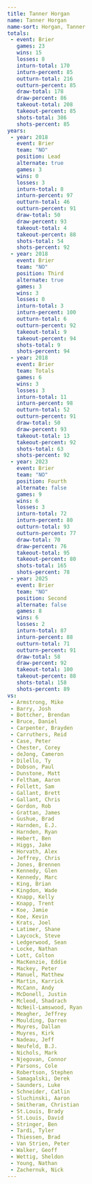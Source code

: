 ```yaml
---
title: Tanner Horgan
name: Tanner Horgan
name-sort: Horgan, Tanner
totals:
 - event: Brier
   games: 23
   wins: 15
   losses: 8
   inturn-total: 170
   inturn-percent: 85
   outturn-total: 216
   outturn-percent: 85
   draw-total: 178
   draw-percent: 86
   takeout-total: 208
   takeout-percent: 85
   shots-total: 386
   shots-percent: 85
years:
 - year: 2018
   event: Brier
   team: "NO"
   position: Lead
   alternate: true
   games: 3
   wins: 0
   losses: 3
   inturn-total: 8
   inturn-percent: 97
   outturn-total: 46
   outturn-percent: 91
   draw-total: 50
   draw-percent: 93
   takeout-total: 4
   takeout-percent: 88
   shots-total: 54
   shots-percent: 92
 - year: 2018
   event: Brier
   team: "NO"
   position: Third
   alternate: true
   games: 3
   wins: 3
   losses: 0
   inturn-total: 3
   inturn-percent: 100
   outturn-total: 6
   outturn-percent: 92
   takeout-total: 9
   takeout-percent: 94
   shots-total: 9
   shots-percent: 94
 - year: 2018
   event: Brier
   team: Totals
   games: 6
   wins: 3
   losses: 3
   inturn-total: 11
   inturn-percent: 98
   outturn-total: 52
   outturn-percent: 91
   draw-total: 50
   draw-percent: 93
   takeout-total: 13
   takeout-percent: 92
   shots-total: 63
   shots-percent: 92
 - year: 2023
   event: Brier
   team: "NO"
   position: Fourth
   alternate: false
   games: 9
   wins: 6
   losses: 3
   inturn-total: 72
   inturn-percent: 80
   outturn-total: 93
   outturn-percent: 77
   draw-total: 70
   draw-percent: 76
   takeout-total: 95
   takeout-percent: 80
   shots-total: 165
   shots-percent: 78
 - year: 2025
   event: Brier
   team: "NO"
   position: Second
   alternate: false
   games: 8
   wins: 6
   losses: 2
   inturn-total: 87
   inturn-percent: 88
   outturn-total: 71
   outturn-percent: 91
   draw-total: 58
   draw-percent: 92
   takeout-total: 100
   takeout-percent: 88
   shots-total: 158
   shots-percent: 89
vs:
 - Armstrong, Mike
 - Barry, Josh
 - Bottcher, Brendan
 - Bruce, Daniel
 - Carpenter, Brayden
 - Carruthers, Reid
 - Case, Peter
 - Chester, Corey
 - deJong, Cameron
 - Dilello, Ty
 - Dobson, Paul
 - Dunstone, Matt
 - Feltham, Aaron
 - Follett, Sam
 - Gallant, Brett
 - Gallant, Chris
 - Gordon, Rob
 - Grattan, James
 - Gushue, Brad
 - Harnden, E.J.
 - Harnden, Ryan
 - Hebert, Ben
 - Higgs, Jake
 - Horvath, Alex
 - Jeffrey, Chris
 - Jones, Brennen
 - Kennedy, Glen
 - Kennedy, Marc
 - King, Brian
 - Kingdon, Wade
 - Knapp, Kelly
 - Knapp, Trent
 - Koe, Jamie
 - Koe, Kevin
 - Krats, Joel
 - Latimer, Shane
 - Laycock, Steve
 - Ledgerwood, Sean
 - Locke, Nathan
 - Lott, Colton
 - MacKenzie, Eddie
 - Mackey, Peter
 - Manuel, Matthew
 - Martin, Karrick
 - McCann, Andy
 - McDonell, Justin
 - Mcleod, Shadrach
 - NcNeil-Lamswood, Ryan
 - Meagher, Jeffrey
 - Moulding, Darren
 - Muyres, Dallan
 - Muyres, Kirk
 - Nadeau, Jeff
 - Neufeld, B.J.
 - Nichols, Mark
 - Njegovan, Connor
 - Parsons, Cole
 - Robertson, Stephen
 - Samagalski, Derek
 - Saunders, Luke
 - Schneider, Catlin
 - Sluchinski, Aaron
 - Smitheram, Christian
 - St.Louis, Brady
 - St.Louis, David
 - Stringer, Ben
 - Tardi, Tyler
 - Thiessen, Brad
 - Van Strien, Peter
 - Walker, Geoff
 - Wettig, Sheldon
 - Young, Nathan
 - Zachernuk, Nick
---
```

